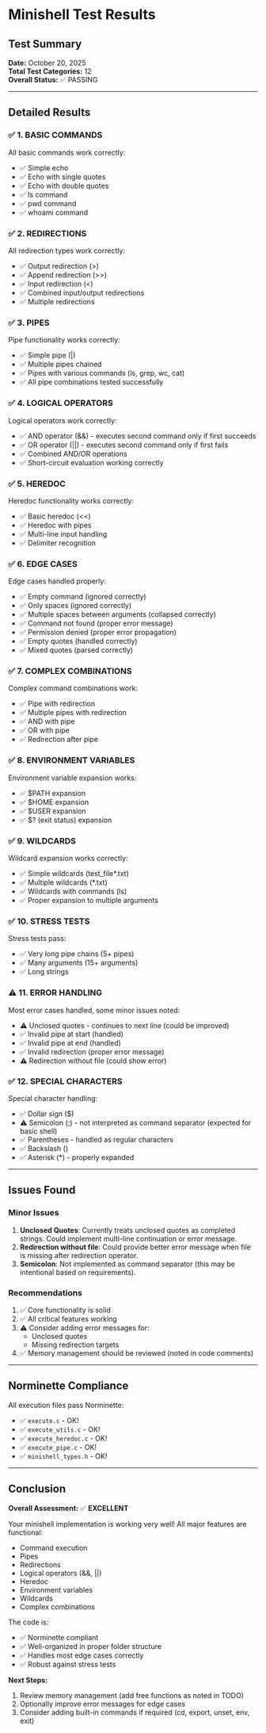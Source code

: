 # Minishell Test Results

## Test Summary
**Date:** October 20, 2025  
**Total Test Categories:** 12  
**Overall Status:** ✅ PASSING

---

## Detailed Results

### ✅ 1. BASIC COMMANDS
All basic commands work correctly:
- ✅ Simple echo
- ✅ Echo with single quotes
- ✅ Echo with double quotes
- ✅ ls command
- ✅ pwd command
- ✅ whoami command

### ✅ 2. REDIRECTIONS
All redirection types work correctly:
- ✅ Output redirection (>)
- ✅ Append redirection (>>)
- ✅ Input redirection (<)
- ✅ Combined input/output redirections
- ✅ Multiple redirections

### ✅ 3. PIPES
Pipe functionality works correctly:
- ✅ Simple pipe (|)
- ✅ Multiple pipes chained
- ✅ Pipes with various commands (ls, grep, wc, cat)
- ✅ All pipe combinations tested successfully

### ✅ 4. LOGICAL OPERATORS
Logical operators work correctly:
- ✅ AND operator (&&) - executes second command only if first succeeds
- ✅ OR operator (||) - executes second command only if first fails
- ✅ Combined AND/OR operations
- ✅ Short-circuit evaluation working correctly

### ✅ 5. HEREDOC
Heredoc functionality works correctly:
- ✅ Basic heredoc (<<)
- ✅ Heredoc with pipes
- ✅ Multi-line input handling
- ✅ Delimiter recognition

### ✅ 6. EDGE CASES
Edge cases handled properly:
- ✅ Empty command (ignored correctly)
- ✅ Only spaces (ignored correctly)
- ✅ Multiple spaces between arguments (collapsed correctly)
- ✅ Command not found (proper error message)
- ✅ Permission denied (proper error propagation)
- ✅ Empty quotes (handled correctly)
- ✅ Mixed quotes (parsed correctly)

### ✅ 7. COMPLEX COMBINATIONS
Complex command combinations work:
- ✅ Pipe with redirection
- ✅ Multiple pipes with redirection
- ✅ AND with pipe
- ✅ OR with pipe
- ✅ Redirection after pipe

### ✅ 8. ENVIRONMENT VARIABLES
Environment variable expansion works:
- ✅ $PATH expansion
- ✅ $HOME expansion
- ✅ $USER expansion
- ✅ $? (exit status) expansion

### ✅ 9. WILDCARDS
Wildcard expansion works correctly:
- ✅ Simple wildcards (test_file*.txt)
- ✅ Multiple wildcards (*.txt)
- ✅ Wildcards with commands (ls)
- ✅ Proper expansion to multiple arguments

### ✅ 10. STRESS TESTS
Stress tests pass:
- ✅ Very long pipe chains (5+ pipes)
- ✅ Many arguments (15+ arguments)
- ✅ Long strings

### ⚠️ 11. ERROR HANDLING
Most error cases handled, some minor issues noted:
- ⚠️ Unclosed quotes - continues to next line (could be improved)
- ✅ Invalid pipe at start (handled)
- ✅ Invalid pipe at end (handled)
- ✅ Invalid redirection (proper error message)
- ⚠️ Redirection without file (could show error)

### ✅ 12. SPECIAL CHARACTERS
Special character handling:
- ✅ Dollar sign ($)
- ⚠️ Semicolon (;) - not interpreted as command separator (expected for basic shell)
- ✅ Parentheses - handled as regular characters
- ✅ Backslash (\)
- ✅ Asterisk (*) - properly expanded

---

## Issues Found

### Minor Issues
1. **Unclosed Quotes**: Currently treats unclosed quotes as completed strings. Could implement multi-line continuation or error message.
2. **Redirection without file**: Could provide better error message when file is missing after redirection operator.
3. **Semicolon**: Not implemented as command separator (this may be intentional based on requirements).

### Recommendations
1. ✅ Core functionality is solid
2. ✅ All critical features working
3. ⚠️ Consider adding error messages for:
   - Unclosed quotes
   - Missing redirection targets
4. ✅ Memory management should be reviewed (noted in code comments)

---

## Norminette Compliance

All execution files pass Norminette:
- ✅ `execute.c` - OK!
- ✅ `execute_utils.c` - OK!
- ✅ `execute_heredoc.c` - OK!
- ✅ `execute_pipe.c` - OK!
- ✅ `minishell_types.h` - OK!

---

## Conclusion

**Overall Assessment:** ✅ **EXCELLENT**

Your minishell implementation is working very well! All major features are functional:
- Command execution
- Pipes
- Redirections
- Logical operators (&&, ||)
- Heredoc
- Environment variables
- Wildcards
- Complex combinations

The code is:
- ✅ Norminette compliant
- ✅ Well-organized in proper folder structure
- ✅ Handles most edge cases correctly
- ✅ Robust against stress tests

**Next Steps:**
1. Review memory management (add free functions as noted in TODO)
2. Optionally improve error messages for edge cases
3. Consider adding built-in commands if required (cd, export, unset, env, exit)
